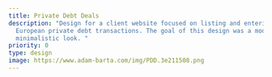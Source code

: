 ```yaml
---
title: Private Debt Deals
description: "Design for a client website focused on listing and entering
  European private debt transactions. The goal of this design was a modern and
  minimalistic look. "
priority: 0
type: design
image: https://www.adam-barta.com/img/PDD.3e211508.png
---
```

